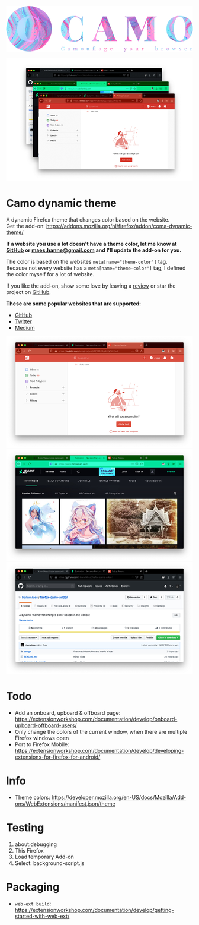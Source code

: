 ![Camo logo](design/logo-github-1000x245.jpg)

![Camo screenshots](design/screenshots-github-1000x657.jpg)

# Camo dynamic theme
A dynamic Firefox theme that changes color based on the website.<br>
Get the add-on: https://addons.mozilla.org/nl/firefox/addon/coma-dynamic-theme/

**If a website you use a lot doesn't have a theme color, let me know at [GitHub](https://github.com/HanneMaes/firefox-camo-addon) or maes.hanne@gmail.com and I'll update the add-on for you.**

The color is based on the websites ```meta[name="theme-color"]``` tag.<br>
Because not every website has a ```meta[name="theme-color"]``` tag, I defined the color myself for a lot of website. 

If you like the add-on, show some love by leaving a [review](https://addons.mozilla.org/nl/firefox/addon/coma-dynamic-theme/) or star the project on [GitHub](https://github.com/HanneMaes/firefox-camo-addon).

**These are some popular websites that are supported:**
- [GitHub](https://github.com/)
- [Twitter](https://twitter.com/)
- [Medium](https://medium.com/)

![todoist screenshot](design/screenshots/screenshot-todoist-github-1000x599.jpg)
![Deviantarts screenshot](design/screenshots/screenshot-deviantart-github-1000x599.jpg)
![Github screenshot](design/screenshots/screenshot-github-github-1000x599.jpg)

# Todo
- Add an onboard, upboard & offboard page: https://extensionworkshop.com/documentation/develop/onboard-upboard-offboard-users/
- Only change the colors of the current window, when there are multiple Firefox windows open
- Port to Firefox Mobile: https://extensionworkshop.com/documentation/develop/developing-extensions-for-firefox-for-android/

# Info
- Theme colors: https://developer.mozilla.org/en-US/docs/Mozilla/Add-ons/WebExtensions/manifest.json/theme

# Testing
1. about:debugging
2. This Firefox
3. Load temporary Add-on
3. Select: background-script.js

# Packaging
- ```web-ext build```: https://extensionworkshop.com/documentation/develop/getting-started-with-web-ext/